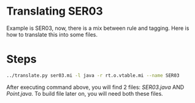# Translating SER03

Example is SER03, now, there is a mix between rule and tagging. Here is how to translate this into some files.

# Steps

```bash
../translate.py ser03.mi -l java -r rt.o.vtable.mi --name SER03
```

After executing command above, you will find 2 files: *SER03.java* AND *Point.java*.
To build file later on, you will need both these files.

